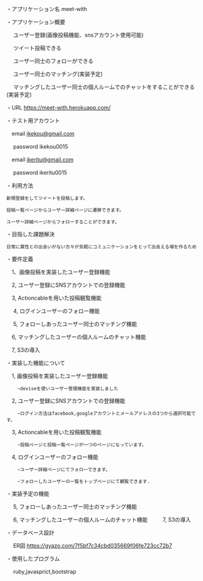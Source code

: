 ・アプリケーション名
    meet-with

・アプリケーション概要

   　 ユーザー登録(画像投稿機能、snsアカウント使用可能)
     
   　 ツイート投稿できる
     
   　 ユーザー同士のフォローができる
     
   　 ユーザー同士のマッチング(実装予定)
     
   　 マッチングしたユーザー同士の個人ルームでのチャットをすることができる(実装予定)

・URL
    https://meet-with.herokuapp.com/

・テスト用アカウント

   　email ikekou@gmail.com
   
  　 password  ikekou0015

   　email  ikeritu@gmail.com
   
  　 password ikeritu0015

・利用方法

    新規登録をしてツイートを投稿します。
    
    投稿一覧ページからユーザー詳細ページに遷移できます。
    
    ユーザー詳細ページからフォローすることができます。


・目指した課題解決

    日常に異性との出会いがない方々が気軽にコミュニケーションをとって出会える場を作るため

・要件定義
    
  　1、画像投稿を実装したユーザー登録機能
  
  　2, ユーザー登録にSNSアカウントでの登録機能
  
  　3, Actioncableを用いた投稿観覧機能
  
 　 4, ログインユーザーのフォロー機能
  
 　 5, フォローしあったユーザー同士のマッチング機能
  
  　6, マッチングしたユーザーの個人ルームのチャット機能
  
  　7, S3の導入

・実装した機能について

   　1, 画像投稿を実装したユーザー登録機能
   
        ~deviseを使いユーザー管理機能を実装しました
        
   　2, ユーザー登録にSNSアカウントでの登録機能
   
        ~ログイン方法はfacebook,googleアカウントとメールアドレスの3つから選択可能です。
        
   　3, Actioncableを用いた投稿観覧機能
   
        ~投稿ページと投稿一覧ページが一つのページになっています。
        
   　4, ログインユーザーのフォロー機能
   
        ~ユーザー詳細ページにてフォローできます。
        
        ~フォローしたユーザーの一覧をトップページにて観覧できます.

・実装予定の機能

  　  5, フォローしあったユーザー同士のマッチング機能
    
  　  6, マッチングしたユーザーの個人ルームのチャット機能
   　 
   　 7, S3の導入

・データベース設計

 　 ER図 https://gyazo.com/7f5bf7c34cbd035669f06fe723cc72b7
    
・使用したプログラム

 　 ruby,javasprict,bootstrap
